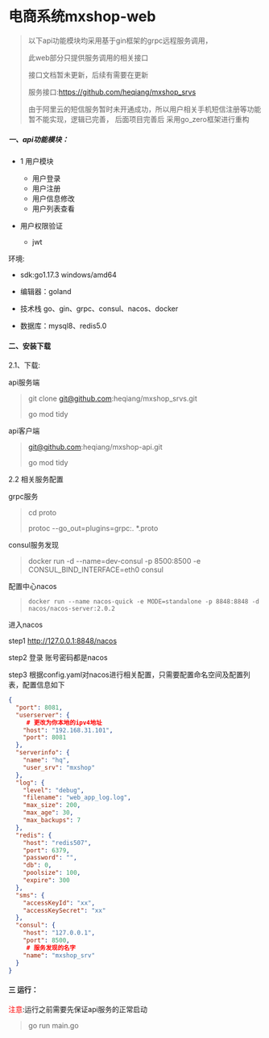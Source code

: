 # 电商系统mxshop-web

> 以下api功能模块均采用基于gin框架的grpc远程服务调用，
>
> 此web部分只提供服务调用的相关接口
>
> 接口文档暂未更新，后续有需要在更新
>
> 服务接口:https://github.com/heqiang/mxshop_srvs
>
> 由于阿里云的短信服务暂时未开通成功，所以用户相关手机短信注册等功能暂不能实现，逻辑已完善，
> 后面项目完善后 采用go_zero框架进行重构

##### 一、api功能模块：  

+ 1 用户模块  

  + 用户登录
  + 用户注册
  + 用户信息修改 
  + 用户列表查看  

+ 用户权限验证

  + jwt

    

环境:

+ sdk:go1.17.3 windows/amd64  

+ 编辑器：goland 
+ 技术栈 go、gin、grpc、consul、nacos、docker
+ 数据库：mysql8、redis5.0

####  二、安装下载

2.1、下载:

api服务端

> git clone git@github.com:heqiang/mxshop_srvs.git   
>
> go mod tidy

api客户端

>  git@github.com:heqiang/mxshop-api.git
>
> go mod tidy

2.2 相关服务配置

grpc服务

> cd proto
>
> protoc --go_out=plugins=grpc:. *.proto

consul服务发现

> docker run -d --name=dev-consul  -p 8500:8500  -e CONSUL_BIND_INTERFACE=eth0 consul

配置中心nacos

> ```shell
> docker run --name nacos-quick -e MODE=standalone -p 8848:8848 -d nacos/nacos-server:2.0.2
> ```

进入nacos

step1 http://127.0.0.1:8848/nacos

step2 登录 账号密码都是nacos

step3 根据config.yaml对nacos进行相关配置，只需要配置命名空间及配置列表，配置信息如下

```json
{
  "port": 8081,
  "userserver": {
     # 更改为你本地的ipv4地址
    "host": "192.168.31.101",
    "port": 8081
  },
  "serverinfo": {
    "name": "hq",
    "user_srv": "mxshop"
  },
  "log": {
    "level": "debug",
    "filename": "web_app_log.log",
    "max_size": 200,
    "max_age": 30,
    "max_backups": 7
  },
  "redis": {
    "host": "redis507",
    "port": 6379,
    "password": "",
    "db": 0,
    "poolsize": 100,
    "expire": 300
  },
  "sms": {
    "accessKeyId": "xx",
    "accessKeySecret": "xx"
  },
  "consul": {
    "host": "127.0.0.1",
    "port": 8500,
     # 服务发现的名字 
    "name": "mxshop_srv"
  }
}
```

#### 三 运行：

<font style="color:red">注意</font>:运行之前需要先保证api服务的正常启动

> go  run main.go



